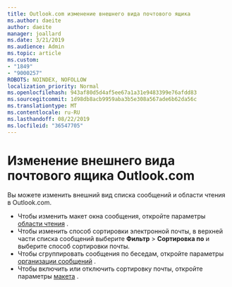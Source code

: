 ```yaml
---
title: Outlook.com изменение внешнего вида почтового ящика
ms.author: daeite
author: daeite
manager: joallard
ms.date: 3/21/2019
ms.audience: Admin
ms.topic: article
ms.custom:
- "1849"
- "9000257"
ROBOTS: NOINDEX, NOFOLLOW
localization_priority: Normal
ms.openlocfilehash: 943af80d5d4af5ee67a1a31e9483399e76afdd83
ms.sourcegitcommit: 1d98db8acb9959aba3b5e308a567ade6b62da56c
ms.translationtype: MT
ms.contentlocale: ru-RU
ms.lasthandoff: 08/22/2019
ms.locfileid: "36547705"
---
```

# <a name="change-the-look-of-your-outlookcom-mailbox"></a>Изменение внешнего вида почтового ящика Outlook.com

Вы можете изменить внешний вид списка сообщений и области чтения в Outlook.com.

- Чтобы изменить макет окна сообщения, откройте параметры [области чтения](https://outlook.live.com/mail/options/mail/layout/readingPane) .
- Чтобы изменить способ сортировки электронной почты, в верхней части списка сообщений выберите **Фильтр** > **Сортировка по** и выберите способ сортировки почты.
- Чтобы сгруппировать сообщения по беседам, откройте параметры [организации сообщений](https://outlook.live.com/mail/options/mail/layout/conversations) .
- Чтобы включить или отключить сортировку почты, откройте параметры [макета](https://outlook.live.com/mail/options/mail/layout/focused) .